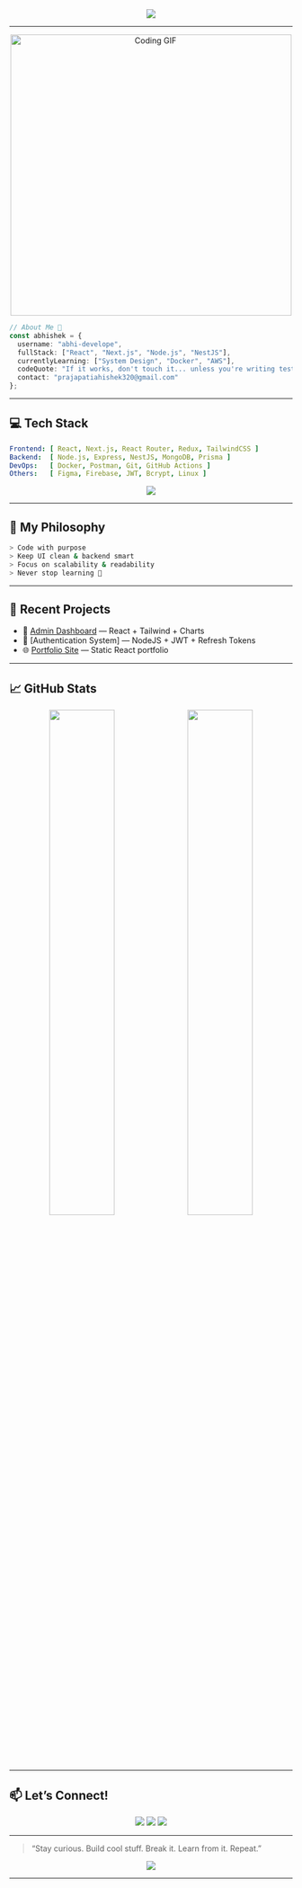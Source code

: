 
<div align="center">

<img src="https://readme-typing-svg.demolab.com?font=Fira+Code&size=24&duration=3000&pause=1000&color=0FFFC1&center=true&vCenter=true&width=800&lines=Hey%2C+I'm+Abhishek+(Spidy)+👋;Full+Stack+Web+Developer+💻;React+%7C+NestJS+%7C+NodeJS+%7C+MongoDB" />

---

<img src="https://media.giphy.com/media/qgQUggAC3Pfv687qPC/giphy.gif" width="500" alt="Coding GIF" />

</div>

```ts
// About Me 🚀
const abhishek = {
  username: "abhi-develope",
  fullStack: ["React", "Next.js", "Node.js", "NestJS"],
  currentlyLearning: ["System Design", "Docker", "AWS"],
  codeQuote: "If it works, don't touch it... unless you're writing tests.",
  contact: "prajapatiahishek320@gmail.com"
};
```

---

## 💻 Tech Stack

```yaml
Frontend: [ React, Next.js, React Router, Redux, TailwindCSS ]
Backend:  [ Node.js, Express, NestJS, MongoDB, Prisma ]
DevOps:   [ Docker, Postman, Git, GitHub Actions ]
Others:   [ Figma, Firebase, JWT, Bcrypt, Linux ]
```

<p align="center">
  <img src="https://skillicons.dev/icons?i=js,ts,react,nextjs,nodejs,nestjs,html,css,mongodb,prisma,docker,postman,firebase,figma&perline=7" />
</p>

---

## 🧠 My Philosophy

```bash
> Code with purpose
> Keep UI clean & backend smart
> Focus on scalability & readability
> Never stop learning 🚀
```

---

## 📂 Recent Projects

- 🎯 [Admin Dashboard](https://github.com/abhi-develope) — React + Tailwind + Charts
- 🔐 [Authentication System] — NodeJS + JWT + Refresh Tokens
- 🌐 [Portfolio Site](https://abhi-develope.github.io/My-Personal-Portfolio/) — Static React portfolio

---

## 📈 GitHub Stats

<p align="center">
  <img src="https://github-readme-stats.vercel.app/api?username=abhi-develope&theme=react&hide_border=false&show_icons=true" width="48%" />
  <img src="https://github-readme-streak-stats.herokuapp.com/?user=abhi-develope&theme=react&hide_border=false" width="48%" />
</p>

---

## 📫 Let’s Connect!

<p align="center">
  <a href="mailto:prajapatiahishek320@gmail.com"><img src="https://img.shields.io/badge/Gmail-EA4335?style=for-the-badge&logo=gmail&logoColor=white" /></a>
  <a href="https://linkedin.com/in/abhishek-prajapati-3a1a5119b"><img src="https://img.shields.io/badge/LinkedIn-0077B5?style=for-the-badge&logo=linkedin&logoColor=white" /></a>
  <a href="https://instagram.com/abhi.shekzzzzz"><img src="https://img.shields.io/badge/Instagram-E4405F?style=for-the-badge&logo=instagram&logoColor=white" /></a>
</p>

---

> “Stay curious. Build cool stuff. Break it. Learn from it. Repeat.”

<p align="center">
  <img src="https://quotes-github-readme.vercel.app/api?type=horizontal&theme=radical" />
</p>

---

<!-- Proudly written by Abhishek Prajapati (Spidy Dev) -->
